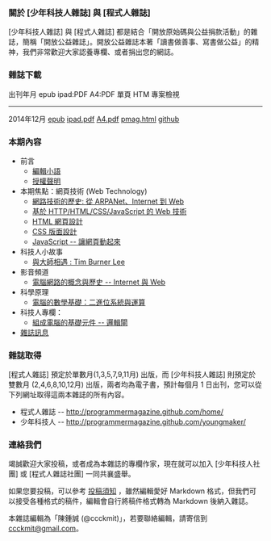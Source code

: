 ### 關於 [少年科技人雜誌] 與 [程式人雜誌]

[少年科技人雜誌] 與 [程式人雜誌] 都是結合「開放原始碼與公益捐款活動」的雜誌，簡稱「開放公益雜誌」。開放公益雜誌本著「讀書做善事、寫書做公益」的精神，我們非常歡迎大家認養專欄、或者捐出您的網誌。

### 雜誌下載

出刊年月       epub           ipad:PDF      A4:PDF     單頁 HTM     專案檢視
------------   ----------     -----------   --------   -----------  -------------
2014年12月     [epub]         [ipad.pdf]    [A4.pdf]   [pmag.html]  [github]

### 本期內容
* 前言
    * [編輯小語](editor.html)
    * [授權聲明](license.html)
* 本期焦點：網頁技術 (Web Technology)
    * [網路技術的歷史: 從 ARPANet、Internet 到 Web](focus1.html)
    * [基於 HTTP/HTML/CSS/JavaScript 的 Web 技術](focus2.html)
    * [HTML 網頁設計](focus3.html)
    * [CSS 版面設計](focus4.html)
    * [JavaScript -- 讓網頁動起來](focus5.html)
* 科技人小故事
	* [與大師相遇 : Tim Burner Lee](people1.html)
* 影音頻道 
	* [電腦網路的概念與歷史 -- Internet 與 Web](video1.html)
* 科學原理
	* [電腦的數學基礎：二進位系統與運算](science1.html)
* 科技人專欄：
	* [組成電腦的基礎元件 -- 邏輯閘](article1.html)
* [雜誌訊息](info.html)

### 雜誌取得

[程式人雜誌] 預定於單數月(1,3,5,7,9,11月) 出版，而 [少年科技人雜誌] 則預定於雙數月 (2,4,6,8,10,12月) 出版，兩者均為電子書，預計每個月 1 日出刊，您可以從下列網址取得這兩本雜誌的所有內容。

* 程式人雜誌 -- <http://programmermagazine.github.com/home/>
* 少年科技人 -- <http://programmermagazine.github.com/youngmaker/>

### 連絡我們

竭誠歡迎大家投稿，或者成為本雜誌的專欄作家，現在就可以加入 [少年科技人社團] 或  [程式人雜誌社團] 一同共襄盛舉。

如果您要投稿，可以參考 [投稿須知] ，雖然編輯愛好 Markdown 格式，但我們可以接受各種格式的稿件，編輯會自行將稿件格式轉為 Markdown 後納入雜誌。

本雜誌編輯為「陳鍾誠 (@ccckmit)」，若要聯絡編輯，請寄信到 <ccckmit@gmail.com>。

[epub]: ../book/A4.epub
[ipad.pdf]: ../book/ipad.pdf
[A4.pdf]: ../book/A4.pdf
[pmag.html]: ../book/pmag.html
[github]: https://github.com/programmermagazine/y201412
[投稿須知]: http://programmermagazine.github.io/y201410/code/markdown/source/article1.html